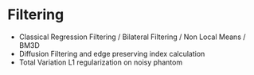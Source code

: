 # Filtering
+ Classical Regression Filtering / Bilateral Filtering / Non Local Means / BM3D
+ Diffusion Filtering and edge preserving index calculation
+ Total Variation L1 regularization on noisy phantom
